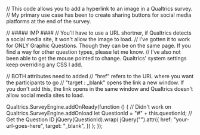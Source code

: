 // This code allows you to add a hyperlink to an image in a Qualtrics survey.
// My primary use case has been to create sharing buttons for social media platforms at the end of the survey.

// ##### IMP ####
// You'll have to use a URL shortner, if Qualtrics detects a social media site, it won't allow the image to load.
// I've gotten it to work for ONLY Graphic Questions. Though they can be on the same page. If you find a way for other question types, please let me know.
// I've also not been able to get the mouse pointed to change. Qualtrics' system settings keep overriding any CSS I add.

// BOTH attributes need to added
// "href" refers to the URL where you want the participants to go
// "target : _blank" opens the link a new window. If you don't add this, the link opens in the same window and Qualtrics doesn't allow social media sites to load.

Qualtrics.SurveyEngine.addOnReady(function () { // Didn't work on Qualtrics.SurveyEngine.addOnload
	let QuestionId = "#" + this.questionId; // Get the Question ID
	jQuery(QuestionId).wrap(
		jQuery("<a>").attr({ 
			href: "your-url-goes-here", 
			target: "_blank", 
		})
	);
});
